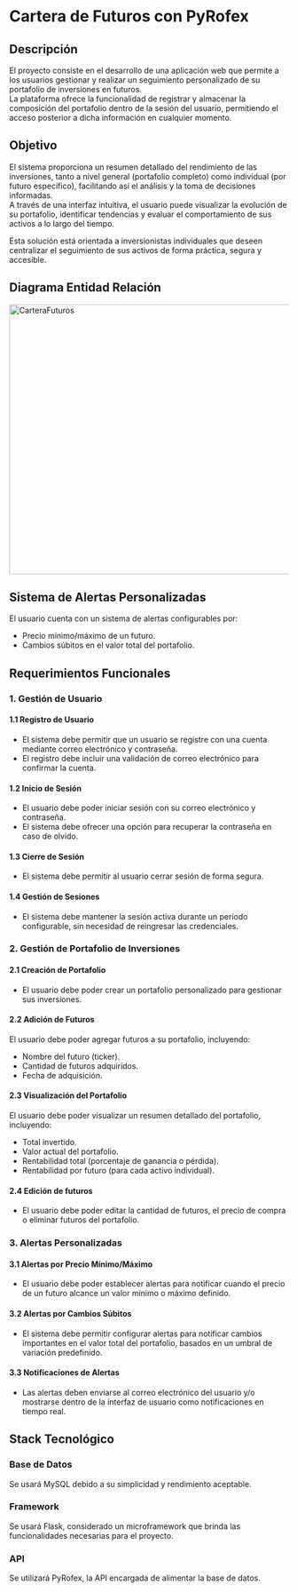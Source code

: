 # Cartera de Futuros con PyRofex

## Descripción
El proyecto consiste en el desarrollo de una aplicación web que permite a los usuarios gestionar y realizar un seguimiento personalizado de su portafolio de inversiones en futuros.  
La plataforma ofrece la funcionalidad de registrar y almacenar la composición del portafolio dentro de la sesión del usuario, permitiendo el acceso posterior a dicha información en cualquier momento.

## Objetivo
El sistema proporciona un resumen detallado del rendimiento de las inversiones, tanto a nivel general (portafolio completo) como individual (por futuro específico), facilitando así el análisis y la toma de decisiones informadas.  
A través de una interfaz intuitiva, el usuario puede visualizar la evolución de su portafolio, identificar tendencias y evaluar el comportamiento de sus activos a lo largo del tiempo.

Esta solución está orientada a inversionistas individuales que deseen centralizar el seguimiento de sus activos de forma práctica, segura y accesible.

## Diagrama Entidad Relación
<img width="741" height="486" alt="CarteraFuturos" src="https://github.com/user-attachments/assets/9ce916e0-7789-473e-8c00-550e0a7a09fd" />

## Sistema de Alertas Personalizadas
El usuario cuenta con un sistema de alertas configurables por:
- Precio mínimo/máximo de un futuro. 
- Cambios súbitos en el valor total del portafolio.  

## Requerimientos Funcionales

### 1. Gestión de Usuario

#### 1.1 Registro de Usuario  
- El sistema debe permitir que un usuario se registre con una cuenta mediante correo electrónico y contraseña.  
- El registro debe incluir una validación de correo electrónico para confirmar la cuenta.

#### 1.2 Inicio de Sesión  
- El usuario debe poder iniciar sesión con su correo electrónico y contraseña.  
- El sistema debe ofrecer una opción para recuperar la contraseña en caso de olvido.

#### 1.3 Cierre de Sesión  
- El sistema debe permitir al usuario cerrar sesión de forma segura.

#### 1.4 Gestión de Sesiones  
- El sistema debe mantener la sesión activa durante un período configurable, sin necesidad de reingresar las credenciales.

### 2. Gestión de Portafolio de Inversiones

#### 2.1 Creación de Portafolio  
- El usuario debe poder crear un portafolio personalizado para gestionar sus inversiones.

#### 2.2 Adición de Futuros  
El usuario debe poder agregar futuros a su portafolio, incluyendo:  
- Nombre del futuro (ticker).  
- Cantidad de futuros adquiridos.  
- Fecha de adquisición.

#### 2.3 Visualización del Portafolio  
El usuario debe poder visualizar un resumen detallado del portafolio, incluyendo:  
- Total invertido.  
- Valor actual del portafolio.  
- Rentabilidad total (porcentaje de ganancia o pérdida).  
- Rentabilidad por futuro (para cada activo individual).

#### 2.4 Edición de futuros  
- El usuario debe poder editar la cantidad de futuros, el precio de compra o eliminar futuros del portafolio.

### 3. Alertas Personalizadas

#### 3.1 Alertas por Precio Mínimo/Máximo  
- El usuario debe poder establecer alertas para notificar cuando el precio de un futuro alcance un valor mínimo o máximo definido.

#### 3.2 Alertas por Cambios Súbitos  
- El sistema debe permitir configurar alertas para notificar cambios importantes en el valor total del portafolio, basados en un umbral de variación predefinido.

#### 3.3 Notificaciones de Alertas  
- Las alertas deben enviarse al correo electrónico del usuario y/o mostrarse dentro de la interfaz de usuario como notificaciones en tiempo real.

## Stack Tecnológico

### Base de Datos  
Se usará MySQL debido a su simplicidad y rendimiento aceptable.

### Framework  
Se usará Flask, considerado un microframework que brinda las funcionalidades necesarias para el proyecto.

### API  
Se utilizará PyRofex, la API encargada de alimentar la base de datos.
